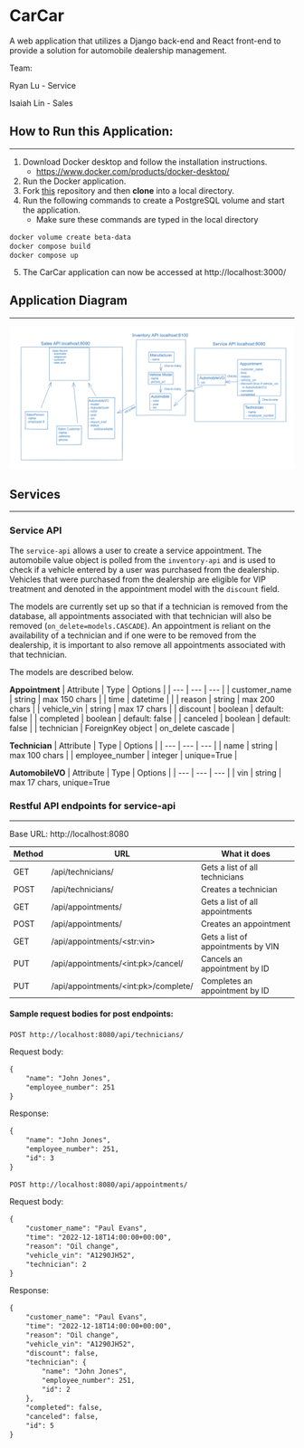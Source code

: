 # **CarCar**

A web application that utilizes a Django back-end and React front-end to provide a solution for automobile dealership management.

Team:

Ryan Lu - Service

Isaiah Lin - Sales

## **How to Run this Application:**

---

1. Download Docker desktop and follow the installation instructions.
   - https://www.docker.com/products/docker-desktop/
2. Run the Docker application.
3. Fork [this](https://gitlab.com/ryanlu294/project-beta/) repository and then **clone** into a local directory.
4. Run the following commands to create a PostgreSQL volume and start the application.
   - Make sure these commands are typed in the local directory

```
docker volume create beta-data
docker compose build
docker compose up
```

5. The CarCar application can now be accessed at http://localhost:3000/

## **Application Diagram**

---

![diagram](ghi\app\public\CarCar-microservice-diagram.png)

## **Services**

---

### Service API

The `service-api` allows a user to create a service appointment. The automobile value object is polled from the `inventory-api` and is used to check if a vehicle entered by a user was purchased from the dealership. Vehicles that were purchased from the dealership are eligible for VIP treatment and denoted in the appointment model with the `discount` field.

The models are currently set up so that if a technician is removed from the database, all appointments associated with that technician will also be removed (`on_delete=models.CASCADE`). An appointment is reliant on the availability of a technician and if one were to be removed from the dealership, it is important to also remove all appointments associated with that technician.

The models are described below.

**Appointment**
| Attribute | Type | Options |
| --- | --- | --- |
| customer_name | string | max 150 chars |
| time | datetime | |
| reason | string | max 200 chars |
| vehicle_vin | string | max 17 chars |
| discount | boolean | default: false |
| completed | boolean | default: false |
| canceled | boolean | default: false |
| technician | ForeignKey object | on_delete cascade |

**Technician**
| Attribute | Type | Options |
| --- | --- | --- |
| name | string | max 100 chars |
| employee_number | integer | unique=True |

**AutomobileVO**
| Attribute | Type | Options |
| --- | --- | --- |
| vin | string | max 17 chars, unique=True

### **Restful API endpoints for service-api**

---

Base URL: http://localhost:8080

| Method | URL                                   | What it does                       |
| ------ | ------------------------------------- | ---------------------------------- |
| GET    | /api/technicians/                     | Gets a list of all technicians     |
| POST   | /api/technicians/                     | Creates a technician               |
| GET    | /api/appointments/                    | Gets a list of all appointments    |
| POST   | /api/appointments/                    | Creates an appointment             |
| GET    | /api/appointments/\<str:vin>          | Gets a list of appointments by VIN |
| PUT    | /api/appointments/\<int:pk>/cancel/   | Cancels an appointment by ID       |
| PUT    | /api/appointments/\<int:pk>/complete/ | Completes an appointment by ID     |

#### Sample request bodies for post endpoints:

`POST http://localhost:8080/api/technicians/`

Request body:

```
{
	"name": "John Jones",
	"employee_number": 251
}
```

Response:

```
{
	"name": "John Jones",
	"employee_number": 251,
	"id": 3
}
```

`POST http://localhost:8080/api/appointments/`

Request body:

```
{
	"customer_name": "Paul Evans",
	"time": "2022-12-18T14:00:00+00:00",
	"reason": "Oil change",
	"vehicle_vin": "A1290JH52",
	"technician": 2
}
```

Response:

```
{
	"customer_name": "Paul Evans",
	"time": "2022-12-18T14:00:00+00:00",
	"reason": "Oil change",
	"vehicle_vin": "A1290JH52",
	"discount": false,
	"technician": {
		"name": "John Jones",
		"employee_number": 251,
		"id": 2
	},
	"completed": false,
	"canceled": false,
	"id": 5
}
```
